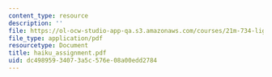 ```yaml
---
content_type: resource
description: ''
file: https://ol-ocw-studio-app-qa.s3.amazonaws.com/courses/21m-734-lighting-design-for-the-theatre-fall-2003/dc49895934073a5c576e08a00edd2784_haiku_assignment.pdf
file_type: application/pdf
resourcetype: Document
title: haiku_assignment.pdf
uid: dc498959-3407-3a5c-576e-08a00edd2784
---
```


